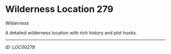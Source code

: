 # Wilderness Location 279

*Wilderness*

A detailed wilderness location with rich history and plot hooks.

---
*ID: LOC00278*